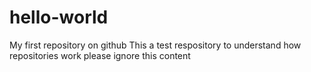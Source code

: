 # hello-world
My first repository on github
This a test respository to understand how repositories work
please ignore this content

